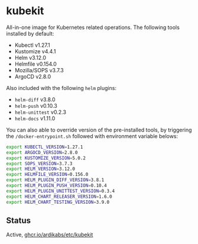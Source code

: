 # kubekit

All-in-one image for Kubernetes related operations. The following tools installed by default:

* Kubectl v1.27.1
* Kustomize v4.4.1
* Helm v3.12.0
* Helmfile v0.154.0
* Mozilla/SOPS v3.7.3
* ArgoCD v2.8.0

Also included with the following `helm` plugins:

* `helm-diff` v3.8.0
* `helm-push` v0.10.3
* `helm-unittest` v0.2.3
* `helm-docs` v1.11.0

You can also able to override version of the pre-installed tools, by triggering the `/docker-entrypoint.sh` followed with environment variable belows:

```bash
export KUBECTL_VERSION=1.27.1
export ARGOCD_VERSION=2.8.0
export KUSTOMIZE_VERSION=5.0.2
export SOPS_VERSION=3.7.3
export HELM_VERSION=3.12.0
export HELMFILE_VERSION=0.156.0
export HELM_PLUGIN_DIFF_VERSION=3.8.1
export HELM_PLUGIN_PUSH_VERSION=0.10.4
export HELM_PLUGIN_UNITTEST_VERSION=0.3.4
export HELM_CHART_RELEASER_VERSION=1.6.0
export HELM_CHART_TESTING_VERSION=3.9.0
```

## Status

Active, [ghcr.io/ardikabs/etc/kubekit](https://github.com/ardikabs/etc/pkgs/container/etc%2Fkubekit)